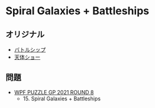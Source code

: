 # Spiral Galaxies + Battleships

## オリジナル
- [バトルシップ](battleships.md)
- [天体ショー](spiralgalaxies.md)

## 問題
- [WPF PUZZLE GP 2021 ROUND 8](../questions/wpfpgp2021-8.md)
	- 15\. Spiral Galaxies + Battleships
